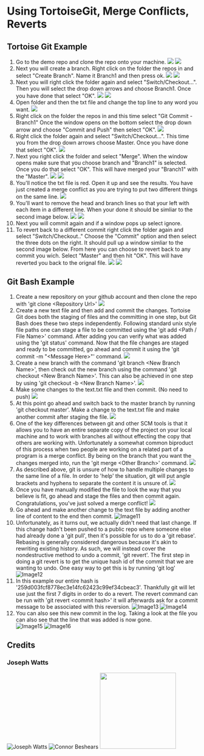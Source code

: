 # Using TortoiseGit, Merge Conflicts, Reverts

## Tortoise Git Example

1. Go to the demo repo and clone the repo onto your machine.
![](resources/TG1.png)
![](resources/TG2.png)
2. Next you will create a branch. Right click on the folder the repos in and select "Create Branch". Name it Branch1 and then press ok.
![](resources/TG3.png)
![](resources/TG4.png)
3. Next you will right click the folder again and select "Switch/Checkout...". Then you will select the drop down arrows and choose Branch1. Once you have done that select "OK".
![](resources/TG5.png)
![](resources/TG4-2.png)
4. Open folder and then the txt file and change the top line to any word you want.
![](resources/TG6.png)
5. Right click on the folder the repos in and this time select "Git Commit - Branch1" Once the window opens on the bottom select the drop down arrow and choose "Commit and Push" then select "OK".
![](resources/TG7.png)
6. Right click the folder again and select "Switch/Checkout...". This time you from the drop down arrows choose Master. Once you have done that select "OK".
![](resources/TG8.png)
7. Next you right click the folder and select "Merge". When the window opens make sure that you choose branch and "Branch1" is selected. Once you do that select "OK". This will have merged your "Branch1" with the "Master".
![](resources/TG10.png)
![](resources/TG9.png)
8. You'll notice the txt file is red. Open it up and see the results. You have just created a merge conflict as you are trying to put two different things on the same line.
![](resources/TG11.png)
9. You'll want to remove the head and branch lines so that your left with each item in a different line. When your done it should be simliar to the second image below.
![](resources/TG12.png)
![](resources/TG13.png)
10. Next you will commit again and if a window pops up select ignore.
11. To revert back to a different commit right click the folder again and select "Switch/Checkout.." Choose the "Commit" option and then select the three dots on the right. It should pull up a window simliar to the second image below. From here you can choose to revert back to any commit you wich. Select "Master" and then hit "OK". This will have reverted you back to the orignal file.
![](resources/TG14.png)
![](resources/TG15.png)

## Git Bash Example

1. Create a new repository on your github account and then clone the repo with 'git clone \<Repository Url>'
![](resources/GB1.png)
2. Create a new text file and then add and commit the changes. Tortoise Git does both the staging of files and the committing in one step, but Git Bash does these two steps independently. Following standard unix style file paths one can stage a file to be committed using the 'git add \<Path / File Name>' command. After adding you can verify what was added using the 'git status' command. Now that the file changes are staged and ready to be committed, go ahead and commit it using the 'git commit -m "\<Message Here>"' command.
![](resources/GB10.png)
3. Create a new branch with the command 'git branch \<New Branch Name>', then check out the new branch using the command 'git checkout \<New Branch Name>'. This can also be achieved in one step by using 'git checkout -b \<New Branch Name>'.
![](resources/GB5.png)
4. Make some changes to the text.txt file and then commit. (No need to push)
![](resources/GB4.png)
5. At this point go ahead and switch back to the master branch by running 'git checkout master'. Make a change to the text.txt file and make another commit after staging the file.
![](resources/GB6.png)
6. One of the key differences between git and other SCM tools is that it allows you to have an entire separate copy of the project on your local machine and to work with branches all without effecting the copy that others are working with. Unfortunately a somewhat common biproduct of this process when two people are working on a related part of a program is a merge conflict. By being on the branch that you want the changes merged into, run the 'git merge \<Other Branch>' command.
![](resources/GB7.png)
7. As described above, git is unsure of how to handle multiple changes to the same line of a file. In order to 'help' the situation, git will put angle brackets and hyphens to separate the content it is unsure of.
![](resources/GB8.png)
8. Once you have manually modified the file to look the way that you believe is fit, go ahead and stage the files and then commit again. Congratulations, you've just solved a merge conflict!
![](resources/GB9.png)
9. Go ahead and make another change to the text file by adding another line of content to the end then commit.
![Image11](resources/GB11.PNG)
10. Unfortunately, as it turns out, we actually didn't need that last change. If this change hadn't been pushed to a public repo where someone else had already done a 'git pull', then it's possible for us to do a 'git rebase'. Rebasing is generally considered dangerous because it's akin to rewriting existing history. As such, we will instead cover the nondestructive method to undo a commit, 'git revert'. The first step in doing a git revert is to get the unique hash id of the commit that we are wanting to undo. One easy way to get this is by running 'git log'
![Image12](resources/GB12.PNG)
11. In this example our entire hash is '259d003fcf8778ec3e14fc62423c99ef34cbeac3'. Thankfully git will let use just the first 7 digits in order to do a revert. The revert command can be run with 'git revert \<commit hash>' it will afterwards ask for a commit message to be associated with this reversion.
![Image13](resources/GB13.PNG)
![Image14](resources/GB14.PNG)
12. You can also see this new commit in the log. Taking a look at the file you can also see that the line that was added is now gone.  
![Image15](resources/GB15.PNG)
![Image16](resources/GB16.PNG)

## Credits

### Joseph Watts

![Joseph Watts](resources/pic-watts.png)
![Connor Beshears](resources/connor-pic.jpeg)
<img src="resources/smith.png" width=200px height=200px/>
